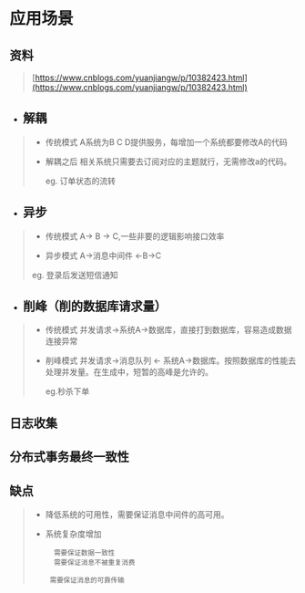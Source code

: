 # 应用场景

## 资料

> [https://www.cnblogs.com/yuanjiangw/p/10382423.html](https://www.cnblogs.com/yuanjiangw/p/10382423.html)

* ## 解耦

> * 传统模式 A系统为B C D提供服务，每增加一个系统都要修改A的代码
>
> * 解耦之后  相关系统只需要去订阅对应的主题就行，无需修改a的代码。
>
>   eg. 订单状态的流转

* ## 异步

> * 传统模式 A-&gt; B -&gt; C,一些非要的逻辑影响接口效率
>
> * 异步模式  A-&gt;消息中间件 &lt;-B-&gt;C
>
> eg. 登录后发送短信通知

* ## 削峰（削的数据库请求量）

> * 传统模式 并发请求-&gt;系统A-&gt;数据库，直接打到数据库，容易造成数据连接异常
> * 削峰模式 并发请求-&gt;消息队列 &lt;- 系统A-&gt;数据库。按照数据库的性能去处理并发量。在生成中，短暂的高峰是允许的。
>
>   eg.秒杀下单

## 日志收集

## 分布式事务最终一致性

## 缺点

> * 降低系统的可用性，需要保证消息中间件的高可用。
> * 系统复杂度增加
>
>   ```
>     需要保证数据一致性
>     需要保证消息不被重复消费
>
>    需要保证消息的可靠传输
>   ```



